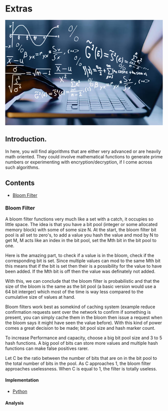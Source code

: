 # Extras

![ExtrasPicture][extras_picture]

## Introduction.

In here, you will find algorithms that are either very advanced or are heavily math oriented. They could involve mathematical functions to generate prime numbers or experimenting with encryption/decryption, if I come across such algorithms.

## Contents

- [Bloom Filter](#bloom-filter)

### Bloom Filter

A bloom filter functions very much like a set with a catch, it occupies so little space. The idea is that you have a bit pool (integer or some allocated memory block) with some of some size N. At the start, the bloom filter bit pool is all set to zero's, to add a value you hash the value and mod by N to get M, M acts like an index in the bit pool, set the Mth bit in the bit pool to one.

Here is the amazing part, to check if a value is in the bloom, check if the corresponding bit is set. Since multiple values can mod to the same Mth bit this means that if the bit is set then their is a possibility for the value to have been added. If the Mth bit is off then the value was definately not added.

With this, we can conclude that the bloom filter is probabilistic and that the size of the bloom is the same as the bit pool (a basic version would use a 64 bit interger) which most of the time is way less compared to the cumulative size of values at hand.

Bloom filters work best as somekind of caching system (example reduce confirmation requests sent over the network to confirm if something is present, you can simply cache them in the bloom then issue a request when the bloom says it might have seen the value before). With this kind of power comes a great decision to be made; bit pool size and hash marker count.

To increase Performance and capacity, choose a big bit pool size and 3 to 5 hash functions. A big pool of bits can store more values and multiple hash functions can make false positives rarer.

Let C be the ratio between the number of bits that are on in the bit pool to the total number of bits in the pool. As C approaches 1, the bloom filter approaches uselessness. When C is equal to 1, the filter is totally useless.

#### Implementation

- [Python](./bloom.py)

#### Analysis

[extras_picture]: /assets/extras-intro-picture.jpg
